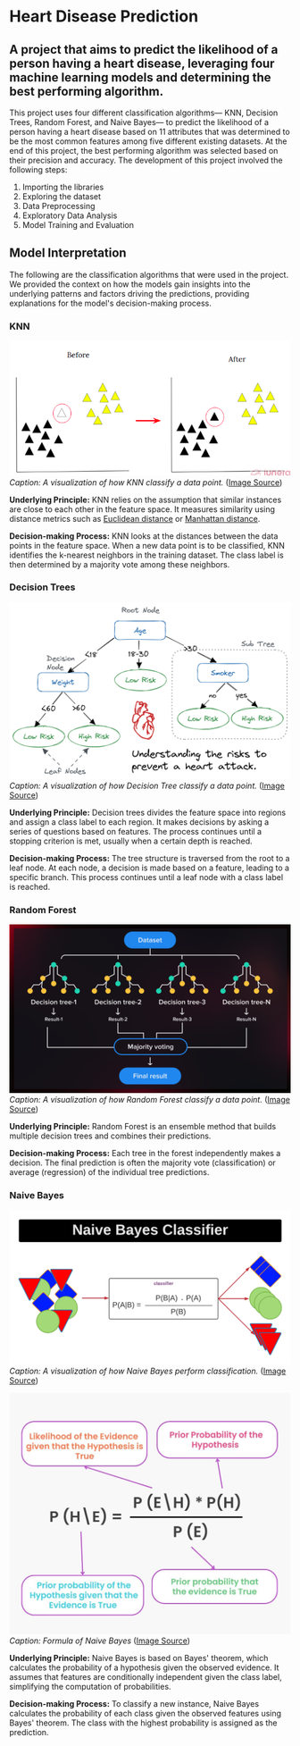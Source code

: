# Heart Disease Prediction

## A project that aims to predict the likelihood of a person having a heart disease, leveraging four machine learning models and determining the best performing algorithm.

This project uses four different classification algorithms— KNN, Decision Trees, Random Forest, and Naive Bayes— to predict the likelihood of a person having a heart disease based on 11 attributes that was determined to be the most common features among five different existing datasets. At the end of this project, the best performing algorithm was selected based on their precision and accuracy. The development of this project involved the following steps:

1. Importing the libraries
2. Exploring the dataset
3. Data Preprocessing
4. Exploratory Data Analysis
5. Model Training and Evaluation

## Model Interpretation
The following are the classification algorithms that were used in the project. We provided the context on how the models gain insights into the underlying patterns and factors driving the predictions, providing explanations for the model's decision-making process.

### KNN

![KNN model sample](./images/KNN.png)
*Caption: A visualization of how KNN classify a data point.*
([Image Source](https://www.iunera.com/kraken/fabric/k-nearest-neighbour-knn-algorithm/))

**Underlying Principle:** KNN relies on the assumption that similar instances are close to each other in the feature space. It measures similarity using distance metrics such as [Euclidean distance](https://en.wikipedia.org/wiki/Euclidean_distance) or [Manhattan distance](https://www.educative.io/answers/what-is-manhattan-distance-in-machine-learning).

**Decision-making Process:** KNN looks at the distances between the data points in the feature space. When a new data point is to be classified, KNN identifies the k-nearest neighbors in the training dataset. The class label is then determined by a majority vote among these neighbors.


### Decision Trees
![Decision Tree model sample](./images/DecisionTree.png)
*Caption: A visualization of how Decision Tree classify a data point.*
([Image Source](https://www.iunera.com/kraken/fabric/k-nearest-neighbour-knn-algorithm/))

**Underlying Principle:** Decision trees divides the feature space into regions and assign a class label to each region. It makes decisions by asking a series of questions based on features. The process continues until a stopping criterion is met, usually when a certain depth is reached.

**Decision-making Process:** The tree structure is traversed from the root to a leaf node. At each node, a decision is made based on a feature, leading to a specific branch. This process continues until a leaf node with a class label is reached.


### Random Forest
![Random Forest model sample](./images/RandomForest.png)
*Caption: A visualization of how Random Forest classify a data point.*
([Image Source](https://serokell.io/blog/random-forest-classification))

**Underlying Principle:** Random Forest is an ensemble method that builds multiple decision trees and combines their predictions.

**Decision-making Process:** Each tree in the forest independently makes a decision. The final prediction is often the majority vote (classification) or average (regression) of the individual tree predictions.


### Naive Bayes
![Naive Bayes model sample](./images/NaiveBayes.png)
*Caption: A visualization of how Naive Bayes perform classification.*
([Image Source](https://innovationyourself.com/naive-bayes-classifier/))


![Naive Bayes formula](./image/../images/NaiveBayesFormula.png)
*Caption: Formula of Naive Bayes*
([Image Source](https://www.turing.com/kb/an-introduction-to-naive-bayes-algorithm-for-beginners))

**Underlying Principle:** Naive Bayes is based on Bayes' theorem, which calculates the probability of a hypothesis given the observed evidence. It assumes that features are conditionally independent given the class label, simplifying the computation of probabilities.

**Decision-making Process:** To classify a new instance, Naive Bayes calculates the probability of each class given the observed features using Bayes' theorem. The class with the highest probability is assigned as the prediction.